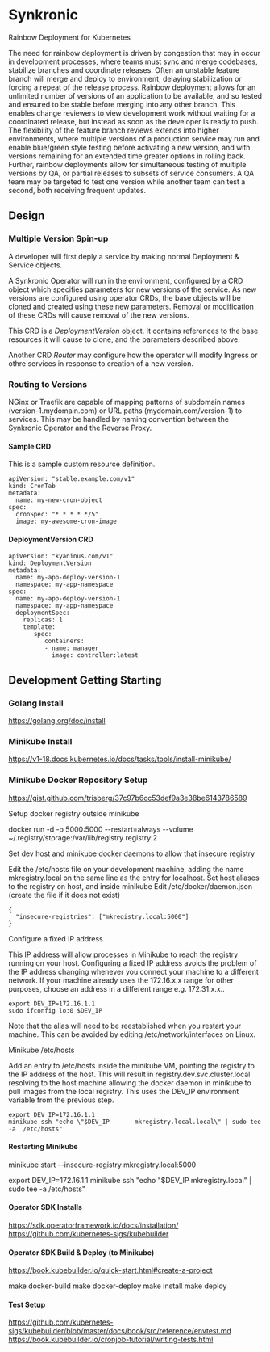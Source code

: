 # Synkronic 
Rainbow Deployment for Kubernetes 

The need for rainbow deployment is driven by congestion that may in occur in development processes, where teams must sync and merge codebases, stabilize branches and coordinate releases.  Often an unstable feature branch will merge and deploy to environment, delaying stabilization or forcing a repeat of the release process.  Rainbow deployment allows for an unlimited number of versions of an application to be available, and so tested and ensured to be stable before merging into any other branch.  This enables change reviewers to view development work without waiting for a coordinated release, but instead as soon as the developer is ready to push.  The flexibility of the feature branch reviews extends into higher environments, where multiple versions of a production service may run and enable blue/green style testing before activating a new version, and with versions remaining for an extended time greater options in rolling back.  Further, rainbow deployments allow for simultaneous testing of multiple versions by QA, or partial releases to subsets of service consumers.  A QA team may be targeted to test one version while another team can test a second, both receiving frequent updates.  

## Design

### Multiple Version Spin-up
A developer will first deply a service by making normal Deployment & Service objects.

A Synkronic Operator will run in the environment, configured by a CRD object which specifies parameters for new versions of the service.  As new versions are configured using operator CRDs, the base objects will be cloned and created using these new parameters.  Removal or modification of these CRDs will cause removal of the new versions.  

This CRD is a *DeploymentVersion* object.  It contains references to the base resources it will cause to clone, and the parameters described above.  

Another CRD *Router* may configure how the operator will modify Ingress or othre services in response to creation of a new version.  

### Routing to Versions
NGinx or Traefik are capable of mapping patterns of subdomain names (version-1.mydomain.com) or URL paths (mydomain.com/version-1) to services.  This may be handled by naming convention between the Synkronic Operator and the Reverse Proxy.  


#### Sample CRD
This is a sample custom resource definition.  

```
apiVersion: "stable.example.com/v1"
kind: CronTab
metadata:
  name: my-new-cron-object
spec:
  cronSpec: "* * * * */5"
  image: my-awesome-cron-image
```

#### DeploymentVersion CRD
```
apiVersion: "kyaninus.com/v1"
kind: DeploymentVersion
metadata:
  name: my-app-deploy-version-1
  namespace: my-app-namespace
spec:
  name: my-app-deploy-version-1
  namespace: my-app-namespace
  deploymentSpec:
    replicas: 1
    template:
       spec:
          containers:
          - name: manager
            image: controller:latest
```



## Development Getting Starting  

### Golang Install
https://golang.org/doc/install

### Minikube Install 
https://v1-18.docs.kubernetes.io/docs/tasks/tools/install-minikube/

### Minikube Docker Repository Setup

https://gist.github.com/trisberg/37c97b6cc53def9a3e38be6143786589

Setup docker registry outside minikube

docker run -d -p 5000:5000 --restart=always --volume ~/.registry/storage:/var/lib/registry registry:2

Set dev host and minikube docker daemons to allow that insecure registry 

Edit the /etc/hosts file on your development machine, adding the name mkregistry.local on the same line as the entry for localhost.
Set host aliases to the registry on host, and inside minikube
Edit /etc/docker/daemon.json (create the file if it does not exist)
```
{
  "insecure-registries": ["mkregistry.local:5000"]
}
```

Configure a fixed IP address

This IP address will allow processes in Minikube to reach the registry running on your host. Configuring a fixed IP address avoids the problem of the IP address changing whenever you connect your machine to a different network. If your machine already uses the 172.16.x.x range for other purposes, choose an address in a different range e.g. 172.31.x.x..

```
export DEV_IP=172.16.1.1
sudo ifconfig lo:0 $DEV_IP
```

Note that the alias will need to be reestablished when you restart your machine. This can be avoided by editing /etc/network/interfaces on Linux.
 
Minikube /etc/hosts

Add an entry to /etc/hosts inside the minikube VM, pointing the registry to the IP address of the host. This will result in registry.dev.svc.cluster.local resolving to the host machine allowing the docker daemon in minikube to pull images from the local registry. This uses the DEV_IP environment variable from the previous step.

```
export DEV_IP=172.16.1.1
minikube ssh "echo \"$DEV_IP       mkregistry.local.local\" | sudo tee -a  /etc/hosts"
```

#### Restarting Minikube
minikube start --insecure-registry mkregistry.local:5000

export DEV_IP=172.16.1.1
minikube ssh "echo \"$DEV_IP       mkregistry.local\" | sudo tee -a  /etc/hosts"

#### Operator SDK Installs
https://sdk.operatorframework.io/docs/installation/
https://github.com/kubernetes-sigs/kubebuilder

#### Operator SDK Build & Deploy (to Minikube)
https://book.kubebuilder.io/quick-start.html#create-a-project

make docker-build
make docker-deploy
make install
make deploy

#### Test Setup
https://github.com/kubernetes-sigs/kubebuilder/blob/master/docs/book/src/reference/envtest.md
https://book.kubebuilder.io/cronjob-tutorial/writing-tests.html


